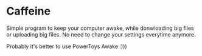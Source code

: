 # Caffeine

Simple program to keep your computer awake, while donwloading big files or uploading big files.
No need to change your settings everytime anymore.

Probably it's better to use PowerToys Awake :)))